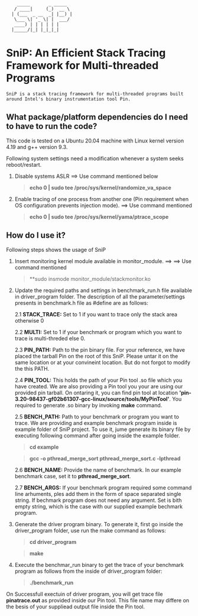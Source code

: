         _____       _ _____  
       / ____|     (_)  __ \
      | (___  _ __  _| |__) |
       \___ \| '_ \| |  ___/
       ____) | | | | | |     
      |_____/|_| |_|_|_|     
SniP: An Efficient Stack Tracing Framework for Multi-threaded Programs
=======================================================================
    SniP is a stack tracing framework for multi-threaded programs built around Intel's binary instrumentation tool Pin.

## What package/platform dependencies do I need to have to run the code?

  This code is tested on a Ubuntu 20.04 machine with Linux kernel version 4.19 and g++ version 9.3.

  Following system settings need a modification whenever a system seeks reboot/restart.

  1. Disable systems ASLR ==> Use command mentioned below
      > **echo 0 | sudo tee /proc/sys/kernel/randomize_va_space**

  2. Enable tracing of one process from another one (Pin requirement when OS configuration prevents injection mode). ==> Use command mentioned
      > **echo 0 | sudo tee /proc/sys/kernel/yama/ptrace_scope**

## How do I use it?

  Following steps shows the usage of SniP

  1. Insert monitoring kernel module available in monitor_module. ==> ==> Use command mentioned
      > **sudo insmode monitor_module/stackmonitor.ko

  2. Update the required paths and settings in benchmark_run.h file available in driver_program folder. The description of all the parameter/settings presents in benchmark.h file as #define are as follows:

      2.1 **STACK_TRACE:** Set to 1 if you want to trace only the stack area otherwise 0

      2.2 **MULTI:** Set to 1 if your benchmark or program which you want to trace is multi-threded else 0.

      2.3 **PIN_PATH:** Path to the pin binary file. For your reference, we have placed the tarball Pin on the root of this SniP. Please untar it on the same location or at your convineint location. But do not forgot to modify the this PATH.

      2.4 **PIN_TOOL:** This holds the path of your Pin tool .so file which you have created. We are also providing a Pin tool you your are using our provided pin tarball. On ontaring it, you can find pin tool at location **'pin-3.20-98437-gf02b61307-gcc-linux/source/tools/MyPinTool'**. You required to generate .so binary by invoking **make** command.

      2.5 **BENCH_PATH:** Path to your benchmark or program you want to trace. We are providing and example benchmark program inside is example folder of SniP project. To use it, jume generate its binary file by executing following command after going inside the example folder.
      > **cd example**

      > **gcc -o pthread_merge_sort pthread_merge_sort.c -lpthread**

      2.6 **BENCH_NAME:** Provide the name of benchmark. In our example benchmark case, set it to **pthread_merge_sort**.

      2.7 **BENCH_ARGS:** If your benchmark program required some command line arhuments, ples add them in the form of space separated single string. If bechmark program does not need any argument. Set is bith empty string, which is the case with our supplied example bechmark program.

  3. Generate the driver program binary. To generate it, first go inside the driver_program folder, use run the make command as follows:
      > **cd driver_program**

      > **make**

  4. Execute the benchmar_run binary to get the trace of your benchmark program as follows from the inside of driver_program folder:
      > **./benchmark_run**

  On Successfull exectuin of driver program, you will get trace file **pinatrace.out** as provided inside our Pin tool. This file name may differe on the besis of your suppliead output file inside the Pin tool.
